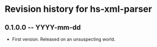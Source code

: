 # Revision history for hs-xml-parser

## 0.1.0.0 -- YYYY-mm-dd

* First version. Released on an unsuspecting world.
